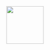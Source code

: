 <div id="header" align="center">
  <img src="https://files.catbox.moe/2wyoou.png" width="100"/>
</div>

